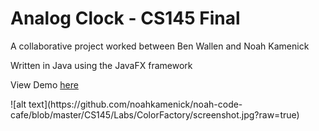 <h1>Analog Clock - CS145 Final </h1>
<p>A collaborative project worked between Ben Wallen and Noah Kamenick</p>
<p>Written in Java using the JavaFX framework
<p>View Demo <a href ="https://youtu.be/RKJsZORnTyY">here</a></p>
![alt text](https://github.com/noahkamenick/noah-code-cafe/blob/master/CS145/Labs/ColorFactory/screenshot.jpg?raw=true)

